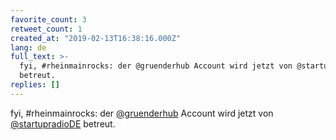```yaml
---
favorite_count: 3
retweet_count: 1
created_at: "2019-02-13T16:38:16.000Z"
lang: de
full_text: >-
  fyi, #rheinmainrocks: der @gruenderhub Account wird jetzt von @startupradioDE
  betreut.
replies: []
---
```


fyi, #rheinmainrocks: der [@gruenderhub](https://twitter.com/gruenderhub)
Account wird jetzt von [@startupradioDE](https://twitter.com/startupradioDE)
betreut.
